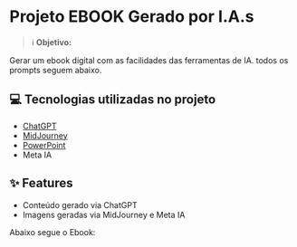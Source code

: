 # Projeto EBOOK Gerado por I.A.s


 > ℹ️ **Objetivo:**

Gerar um ebook digital com as facilidades das ferramentas de IA. todos os prompts
seguem abaixo.

## 💻 Tecnologias utilizadas no projeto

- [ChatGPT](https://chat.openai.com/) 
- [MidJourney](https://www.midjourney.com/app/)
- [PowerPoint](https://www.microsoft.com/en/microsoft-365/powerpoint)
- Meta IA

## ✨ Features

- Conteúdo gerado via ChatGPT
- Imagens geradas via MidJourney e Meta IA


Abaixo segue o Ebook: 



